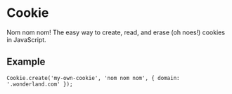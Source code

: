 # Cookie

Nom nom nom! The easy way to create, read, and erase (oh noes!) cookies in JavaScript.

## Example

```
Cookie.create('my-own-cookie', 'nom nom nom', { domain: '.wonderland.com' });
```